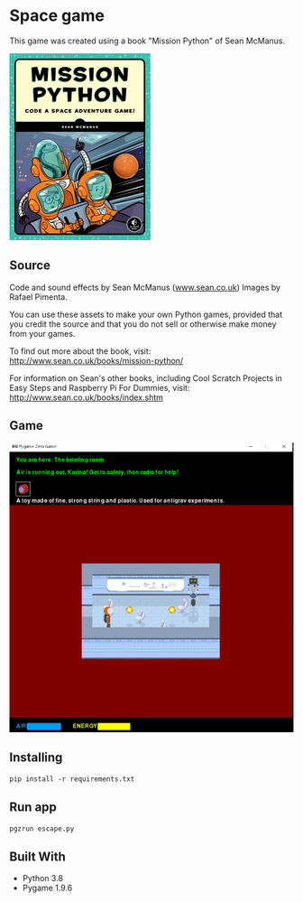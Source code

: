 # Space game
This game was created using a book "Mission Python" of Sean McManus.

![Book image](images/_book.jpg)

## Source

Code and sound effects by Sean McManus (www.sean.co.uk)
Images by Rafael Pimenta.

You can use these assets to make your own Python games, provided that you credit the source and that you do not sell or otherwise make money from your games.

To find out more about the book, visit:
http://www.sean.co.uk/books/mission-python/

For information on Sean's other books, including Cool Scratch Projects in Easy Steps and Raspberry Pi For Dummies, visit:
http://www.sean.co.uk/books/index.shtm

## Game
![Game screenshot](images/_readme.png)

## Installing

```
pip install -r requirements.txt
```

## Run app

```
pgzrun escape.py
```

## Built With

* Python 3.8
* Pygame 1.9.6
